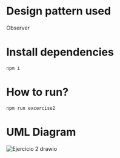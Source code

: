 # Design pattern used

Observer

# Install dependencies

`npm i`

# How to run?

`npm run excercise2`

# UML Diagram
![Ejercicio 2 drawio](https://github.com/user-attachments/assets/ff3bce4b-3613-4e8e-aaf2-cff3ffa7d483)
